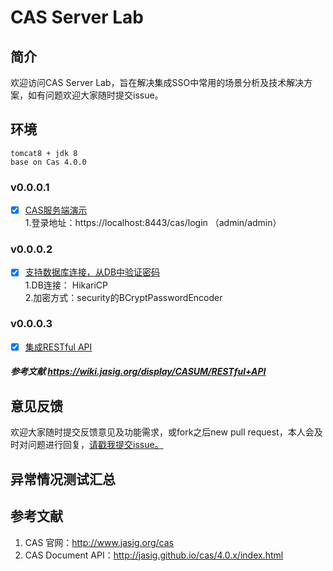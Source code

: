 # CAS Server Lab

## 简介
欢迎访问CAS Server Lab，旨在解决集成SSO中常用的场景分析及技术解决方案，如有问题欢迎大家随时提交issue。

## 环境
	tomcat8 + jdk 8
	base on Cas 4.0.0
	
### v0.0.0.1
- [x] [CAS服务端演示](../tree/release-v0.0.0.1)  
    1.登录地址：https://localhost:8443/cas/login （admin/admin）

### v0.0.0.2
- [x] [支持数据库连接，从DB中验证密码](../tree/release-v0.0.0.2)  
1.DB连接： HikariCP  
2.加密方式：security的BCryptPasswordEncoder

### v0.0.0.3
- [x] [集成RESTful API](../tree/release-v0.0.0.3)   
 
##### 参考文献 https://wiki.jasig.org/display/CASUM/RESTful+API

## 意见反馈
欢迎大家随时提交反馈意见及功能需求，或fork之后new pull request，本人会及时对问题进行回复，[请戳我提交issue。](https://github.com/waterWang/cas-server-lab/issues/new)

## 异常情况测试汇总  


## 参考文献
1.  CAS 官网：<http://www.jasig.org/cas>
2.  CAS Document API：<http://jasig.github.io/cas/4.0.x/index.html>